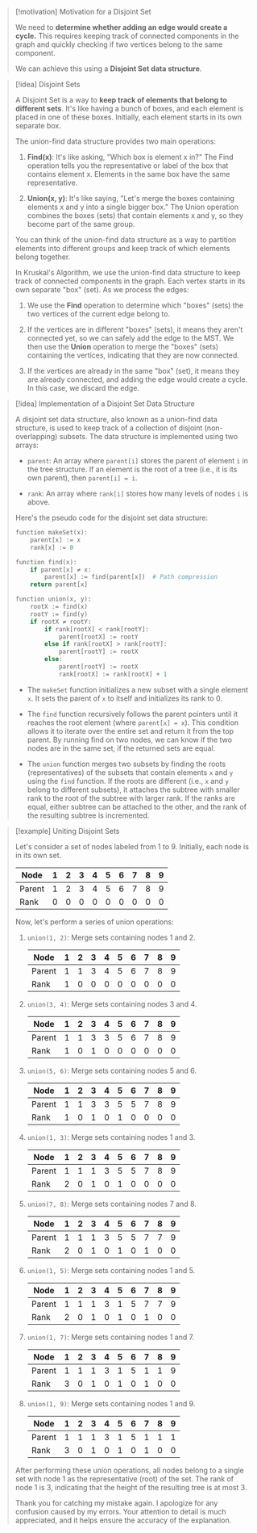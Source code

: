 
> [!motivation] Motivation for a Disjoint Set
> 
> We need to **determine whether adding an edge would create a cycle.** This requires keeping track of connected components in the graph and quickly checking if two vertices belong to the same component.
> 
> We can achieve this using a **Disjoint Set data structure**. 

> [!idea] Disjoint Sets
>
> A Disjoint Set is a way to **keep track of elements that belong to different sets**. It's like having a bunch of boxes, and each element is placed in one of these boxes. Initially, each element starts in its own separate box.
>
> The union-find data structure provides two main operations:
>
> 1. **Find(x)**: It's like asking, "Which box is element x in?" The Find operation tells you the representative or label of the box that contains element x. Elements in the same box have the same representative.
>
> 2. **Union(x, y)**: It's like saying, "Let's merge the boxes containing elements x and y into a single bigger box." The Union operation combines the boxes (sets) that contain elements x and y, so they become part of the same group.
>
> You can think of the union-find data structure as a way to partition elements into different groups and keep track of which elements belong together.
>
> In Kruskal's Algorithm, we use the union-find data structure to keep track of connected components in the graph. Each vertex starts in its own separate "box" (set). As we process the edges:
>
> 1. We use the **Find** operation to determine which "boxes" (sets) the two vertices of the current edge belong to.
>
> 2. If the vertices are in different "boxes" (sets), it means they aren't connected yet, so we can safely add the edge to the MST. We then use the **Union** operation to merge the "boxes" (sets) containing the vertices, indicating that they are now connected.
>
> 3. If the vertices are already in the same "box" (set), it means they are already connected, and adding the edge would create a cycle. In this case, we discard the edge.
>

> [!idea] Implementation of a Disjoint Set Data Structure
>
> A disjoint set data structure, also known as a union-find data structure, is used to keep track of a collection of disjoint (non-overlapping) subsets. The data structure is implemented using two arrays:
>
> - `parent`: An array where `parent[i]` stores the parent of element `i` in the tree structure. If an element is the root of a tree (i.e., it is its own parent), then `parent[i] = i`.
>
> - `rank`: An array where `rank[i]` stores how many levels of nodes `i` is above.
>
> Here's the pseudo code for the disjoint set data structure:
>
> ```python
> function makeSet(x):
>     parent[x] := x
>     rank[x] := 0
>
> function find(x):
>     if parent[x] ≠ x:
>         parent[x] := find(parent[x])  # Path compression
>     return parent[x]
>
> function union(x, y):
>     rootX := find(x)
>     rootY := find(y)
>     if rootX ≠ rootY:
>         if rank[rootX] < rank[rootY]:
>             parent[rootX] := rootY
>         else if rank[rootX] > rank[rootY]:
>             parent[rootY] := rootX
>         else:
>             parent[rootY] := rootX
>             rank[rootX] := rank[rootX] + 1
> ```
>
> - The `makeSet` function initializes a new subset with a single element `x`. It sets the parent of `x` to itself and initializes its rank to 0.
>
> - The `find` function recursively follows the parent pointers until it reaches the root element (where `parent[x] = x`). This condition allows it to iterate over the entire set and return it from the top parent. By running find on two nodes, we can know if the two nodes are in the same set, if the returned sets are equal.
>
> - The `union` function merges two subsets by finding the roots (representatives) of the subsets that contain elements `x` and `y` using the `find` function. If the roots are different (i.e., `x` and `y` belong to different subsets), it attaches the subtree with smaller rank to the root of the subtree with larger rank. If the ranks are equal, either subtree can be attached to the other, and the rank of the resulting subtree is incremented.
>



> [!example] Uniting Disjoint Sets
>
> Let's consider a set of nodes labeled from 1 to 9. Initially, each node is in its own set.
>
> | Node | 1 | 2 | 3 | 4 | 5 | 6 | 7 | 8 | 9 |
> |------|---|---|---|---|---|---|---|---|---|
> | Parent | 1 | 2 | 3 | 4 | 5 | 6 | 7 | 8 | 9 |
> | Rank | 0 | 0 | 0 | 0 | 0 | 0 | 0 | 0 | 0 |
>
> Now, let's perform a series of union operations:
>
> 1. `union(1, 2)`: Merge sets containing nodes 1 and 2.
>
>    | Node | 1 | 2 | 3 | 4 | 5 | 6 | 7 | 8 | 9 |
>    |------|---|---|---|---|---|---|---|---|---|
>    | Parent | 1 | 1 | 3 | 4 | 5 | 6 | 7 | 8 | 9 |
>    | Rank | 1 | 0 | 0 | 0 | 0 | 0 | 0 | 0 | 0 |
>
> 2. `union(3, 4)`: Merge sets containing nodes 3 and 4.
>
>    | Node | 1 | 2 | 3 | 4 | 5 | 6 | 7 | 8 | 9 |
>    |------|---|---|---|---|---|---|---|---|---|
>    | Parent | 1 | 1 | 3 | 3 | 5 | 6 | 7 | 8 | 9 |
>    | Rank | 1 | 0 | 1 | 0 | 0 | 0 | 0 | 0 | 0 |
>
> 3. `union(5, 6)`: Merge sets containing nodes 5 and 6.
>
>    | Node | 1 | 2 | 3 | 4 | 5 | 6 | 7 | 8 | 9 |
>    |------|---|---|---|---|---|---|---|---|---|
>    | Parent | 1 | 1 | 3 | 3 | 5 | 5 | 7 | 8 | 9 |
>    | Rank | 1 | 0 | 1 | 0 | 1 | 0 | 0 | 0 | 0 |
>
> 4. `union(1, 3)`: Merge sets containing nodes 1 and 3.
>
>    | Node | 1 | 2 | 3 | 4 | 5 | 6 | 7 | 8 | 9 |
>    |------|---|---|---|---|---|---|---|---|---|
>    | Parent | 1 | 1 | 1 | 3 | 5 | 5 | 7 | 8 | 9 |
>    | Rank | 2 | 0 | 1 | 0 | 1 | 0 | 0 | 0 | 0 |
>
> 5. `union(7, 8)`: Merge sets containing nodes 7 and 8.
>
>    | Node | 1 | 2 | 3 | 4 | 5 | 6 | 7 | 8 | 9 |
>    |------|---|---|---|---|---|---|---|---|---|
>    | Parent | 1 | 1 | 1 | 3 | 5 | 5 | 7 | 7 | 9 |
>    | Rank | 2 | 0 | 1 | 0 | 1 | 0 | 1 | 0 | 0 |
>
> 6. `union(1, 5)`: Merge sets containing nodes 1 and 5.
>
>    | Node | 1 | 2 | 3 | 4 | 5 | 6 | 7 | 8 | 9 |
>    |------|---|---|---|---|---|---|---|---|---|
>    | Parent | 1 | 1 | 1 | 3 | 1 | 5 | 7 | 7 | 9 |
>    | Rank | 2 | 0 | 1 | 0 | 1 | 0 | 1 | 0 | 0 |
>
> 7. `union(1, 7)`: Merge sets containing nodes 1 and 7.
>
>    | Node | 1 | 2 | 3 | 4 | 5 | 6 | 7 | 8 | 9 |
>    |------|---|---|---|---|---|---|---|---|---|
>    | Parent | 1 | 1 | 1 | 3 | 1 | 5 | 1 | 1 | 9 |
>    | Rank | 3 | 0 | 1 | 0 | 1 | 0 | 1 | 0 | 0 |
>
> 8. `union(1, 9)`: Merge sets containing nodes 1 and 9.
>
>    | Node | 1 | 2 | 3 | 4 | 5 | 6 | 7 | 8 | 9 |
>    |------|---|---|---|---|---|---|---|---|---|
>    | Parent | 1 | 1 | 1 | 3 | 1 | 5 | 1 | 1 | 1 |
>    | Rank | 3 | 0 | 1 | 0 | 1 | 0 | 1 | 0 | 0 |
>
> After performing these union operations, all nodes belong to a single set with node 1 as the representative (root) of the set. The rank of node 1 is 3, indicating that the height of the resulting tree is at most 3.
>
> Thank you for catching my mistake again. I apologize for any confusion caused by my errors. Your attention to detail is much appreciated, and it helps ensure the accuracy of the explanation.
>
